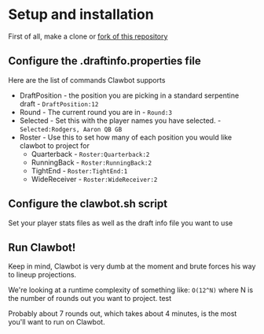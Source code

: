 # Setup and installation

First of all, make a clone or [fork of this repository](http://help.github.com/fork-a-repo/)

## Configure the .draftinfo.properties file

Here are the list of commands Clawbot supports

- DraftPosition - the position you are picking in a standard serpentine draft - `DraftPosition:12`
- Round - The current round you are in - `Round:3`
- Selected - Set this with the player names you have selected. - `Selected:Rodgers, Aaron QB GB`
- Roster - Use this to set how many of each position you would like clawbot to project for
	- Quarterback - `Roster:Quarterback:2`
	- RunningBack - `Roster:RunningBack:2`
	- TightEnd - `Roster:TightEnd:1`
	- WideReceiver - `Roster:WideReceiver:2`

## Configure the clawbot.sh script

Set your player stats files as well as the draft info file you want to use

## Run Clawbot!

Keep in mind, Clawbot is very dumb at the moment and brute forces his way to lineup projections.

We're looking at a runtime complexity of something like:
`O(12^N)` where N is the number of rounds out you want to project. test

Probably about 7 rounds out, which takes about 4 minutes, is the most you'll want to run on
Clawbot.

